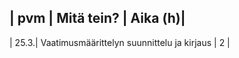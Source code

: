 | pvm | Mitä tein? | Aika (h)|
---------------------------
| 25.3.| Vaatimusmäärittelyn suunnittelu ja kirjaus | 2 |

